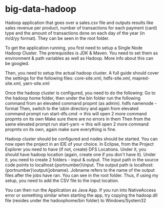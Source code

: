 # big-data-hadoop
Hadoop application that goes over a sales.csv file and outputs results like sales revenue per product, number of transactions for each payment (card) type and the amount of transactions done on each day of the year (in m/d/yy format).
They can be seen in the root folder. 

To get the application running, you first need to setup a Single Node Hadoop Cluster.
The prerequisites is JDK & Maven. You need to set them as environment & path variables as well as Hadoop.
More info about this can be googled.

Then, you need to setup the actual hadoop cluster. A full guide should cover the settings for the following files:
core-site.xml, hdfs-site.xml, mapred-site.xml, yarn-site.xml

Once the hadoop cluster is configured, you need to do the following:
Go to the hadoop home folder, then under the bin folder run the following command from an elevated command propmt (as admin).
hdfs namenode -format
Then, switch to the \sbin directory and again from elevated command prompt run start-dfs.cmd -> this will open 2 more command propmts on its own
Make sure there are no errors in them
Then from the same elevated prompt run start-yarn -> this will open 2 more command propmts on its own, again make sure everything is fine.

Hadoop cluster should be configured and nodes should be started.
You can now open the project in an IDE of your choice. In Eclipse, from the Project Explorer you need to have (if not, create)
DFS Locations. Under it, you should have hadoop location (again, create one if you don't have it).
Under it, you need to create 2 folders - input & output.
The input path in the source code points to localhost:{portnumber}\input. The output path is localhost:{portnumber}\output\{jobname}. 
Jobname refers to the name of the output files after the jobs have ran. You can see in the root folder.
Thus, if using my setup, you need to add the CSV file to the input location.

You can then run the Application as Java App.
If you run into NativeAccess error or something similar when starting the app, try copying the hadoop.dll file (resides under the hadoophome/bin folder)
to Windows/System32
